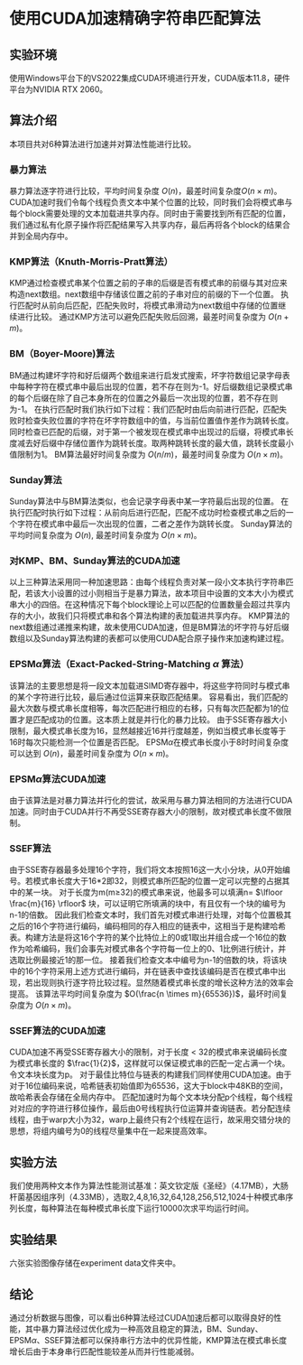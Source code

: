 # 使用CUDA加速精确字符串匹配算法
## 实验环境
使用Windows平台下的VS2022集成CUDA环境进行开发，CUDA版本11.8，硬件平台为NVIDIA RTX 2060。
## 算法介绍
本项目共对6种算法进行加速并对算法性能进行比较。
### 暴力算法
暴力算法逐字符进行比较，平均时间复杂度 $O(n)$，最差时间复杂度$O(n \times m)$。
CUDA加速时我们令每个线程负责文本中某个位置的比较，同时我们会将模式串与每个block需要处理的文本加载进共享内存。同时由于需要找到所有匹配的位置，我们通过私有化原子操作将匹配结果写入共享内存，最后再将各个block的结果合并到全局内存中。
### KMP算法（Knuth-Morris-Pratt算法）
KMP通过检查模式串某个位置之前的子串的后缀是否有模式串的前缀与其对应来构造next数组。next数组中存储该位置之前的子串对应的前缀的下一个位置。
执行匹配时从前向后匹配，匹配失败时，将模式串滑动为next数组中存储的位置继续进行比较。
通过KMP方法可以避免匹配失败后回溯，最差时间复杂度为 $O(n+m)$。
### BM（Boyer-Moore)算法
BM通过构建坏字符和好后缀两个数组来进行启发式搜索，坏字符数组记录字母表中每种字符在模式串中最后出现的位置，若不存在则为-1。好后缀数组记录模式串的每个后缀在除了自己本身所在的位置之外最后一次出现的位置，若不存在则为-1。
在执行匹配时我们执行如下过程：我们匹配时由后向前进行匹配，匹配失败时检查失败位置的字符在坏字符数组中的值，与当前位置值作差作为跳转长度。同时检查已匹配的后缀，对于第一个被发现在模式串中出现过的后缀，将模式串长度减去好后缀中存储位置作为跳转长度。取两种跳转长度的最大值，跳转长度最小值限制为1。
BM算法最好时间复杂度为 $O(n/m)$，最差时间复杂度为 $O(n \times m)$。
### Sunday算法
Sunday算法中与BM算法类似，也会记录字母表中某一字符最后出现的位置。
在执行匹配时执行如下过程：从前向后进行匹配，匹配不成功时检查模式串之后的一个字符在模式串中最后一次出现的位置，二者之差作为跳转长度。
Sunday算法的平均时间复杂度为 $O(n)$, 最差时间复杂度为 $O(n \times m)$。
### 对KMP、BM、Sunday算法的CUDA加速
以上三种算法采用同一种加速思路：由每个线程负责对某一段小文本执行字符串匹配，若该大小设置的过小则相当于是暴力算法，故本项目中设置的文本大小为模式串大小的四倍。在这种情况下每个block理论上可以匹配的位置数量会超过共享内存的大小，故我们只将模式串和各个算法构建的表加载进共享内存。
KMP算法的next数组通过递推来构建，故未使用CUDA加速，但是BM算法的坏字符与好后缀数组以及Sunday算法构建的表都可以使用CUDA配合原子操作来加速构建过程。
### EPSM$\alpha$算法（Exact-Packed-String-Matching $\alpha$ 算法）
该算法的主要思想是将一段文本加载进SIMD寄存器中，将这些字符同时与模式串的某个字符进行比较，最后通过位运算来获取匹配结果。
容易看出，我们匹配的最大次数与模式串长度相等，每次匹配进行相应的右移，只有每次匹配都为1的位置才是匹配成功的位置。这本质上就是并行化的暴力比较。
由于SSE寄存器大小限制，最大模式串长度为16，显然越接近16并行度越差，例如当模式串长度等于16时每次只能检测一个位置是否匹配。
EPSM$\alpha$在模式串长度小于8时时间复杂度可以达到 $O(n)$，最差时间复杂度为 $O(n \times m)$。
### EPSM$\alpha$算法CUDA加速
由于该算法是对暴力算法并行化的尝试，故采用与暴力算法相同的方法进行CUDA加速。同时由于CUDA并行不再受SSE寄存器大小的限制，故对模式串长度不做限制。
### SSEF算法
由于SSE寄存器最多处理16个字符，我们将文本按照16这一大小分块，从0开始编号。若模式串长度大于16*2即32，则模式串所匹配的位置一定可以完整的占据其中的某一块。
对于长度为m(m$\ge$32)的模式串来说，他最多可以填满n= $\lfloor \frac{m}{16} \rfloor$ 块，可以证明它所填满的块中，有且仅有一个块的编号为n-1的倍数。 
因此我们检查文本时，我们首先对模式串进行处理，对每个位置极其之后的16个字符进行编码，编码相同的存入相应的链表中，这相当于是构建哈希表。构建方法是将这16个字符的某个比特位上的0或1取出并组合成一个16位的数作为哈希编码，我们会事先对模式串各个字符每一位上的0、1比例进行统计，并选取比例最接近1的那一位。
接着我们检查文本中编号为n-1的倍数的块，将该块中的16个字符采用上述方式进行编码，并在链表中查找该编码是否在模式串中出现，若出现则执行逐字符比较过程。显然随着模式串长度的增长这种方法的效率会提高。
该算法平均时间复杂度为 $O(\frac{n \times m}{65536})$，最坏时间复杂度为 $O(n \times m)$。
### SSEF算法的CUDA加速
CUDA加速不再受SSE寄存器大小的限制，对于长度 $\lt$ 32的模式串来说编码长度为模式串长度的 $\frac{1}{2}$，这样就可以保证模式串的匹配一定占满一个块。令文本块长度为p。
对于最佳比特位与链表的构建我们同样使用CUDA加速。由于对于16位编码来说，哈希链表初始值即为65536，这大于block中48KB的空间，故哈希表会存储在全局内存中。
匹配加速时为每个文本块分配p个线程，每个线程对对应的字符进行移位操作，最后由0号线程执行位运算并查询链表。若分配连续线程，由于warp大小为32，warp上最终只有2个线程在运行，故采用交错分块的思想，将组内编号为0的线程尽量集中在一起来提高效率。
## 实验方法
我们使用两种文本作为算法性能测试基准：英文钦定版《圣经》（4.17MB），大肠杆菌基因组序列（4.33MB），选取2,4,8,16,32,64,128,256,512,1024十种模式串序列长度，每种算法在每种模式串长度下运行10000次求平均运行时间。
## 实验结果
六张实验图像存储在experiment data文件夹中。
## 结论
通过分析数据与图像，可以看出6种算法经过CUDA加速后都可以取得良好的性能，其中暴力算法经过优化成为一种高效且稳定的算法，BM、Sunday、EPSM$\alpha$、SSEF算法都可以保持串行方法中的优异性能，KMP算法在模式串长度增长后由于本身串行匹配性能较差从而并行性能减弱。